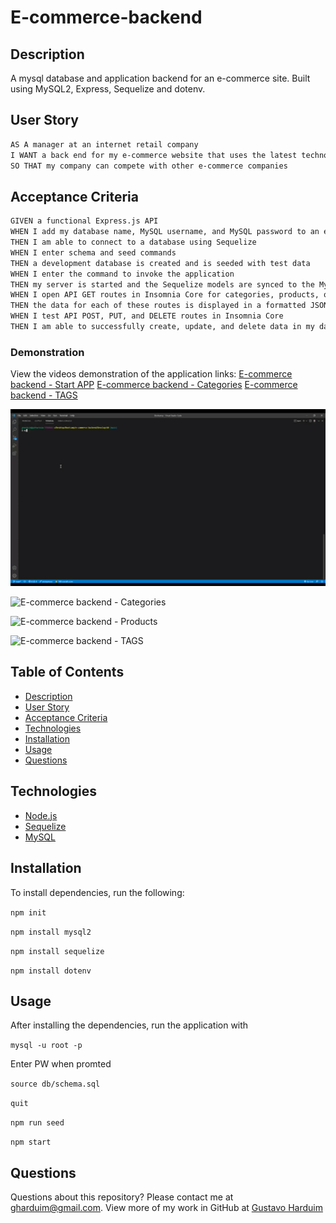 # E-commerce-backend

## Description

A mysql database and application backend for an e-commerce site. Built using MySQL2, Express, Sequelize and dotenv.

## User Story

```md
AS A manager at an internet retail company
I WANT a back end for my e-commerce website that uses the latest technologies
SO THAT my company can compete with other e-commerce companies
```

## Acceptance Criteria

```md
GIVEN a functional Express.js API
WHEN I add my database name, MySQL username, and MySQL password to an environment variable file
THEN I am able to connect to a database using Sequelize
WHEN I enter schema and seed commands
THEN a development database is created and is seeded with test data
WHEN I enter the command to invoke the application
THEN my server is started and the Sequelize models are synced to the MySQL database
WHEN I open API GET routes in Insomnia Core for categories, products, or tags
THEN the data for each of these routes is displayed in a formatted JSON
WHEN I test API POST, PUT, and DELETE routes in Insomnia Core
THEN I am able to successfully create, update, and delete data in my database
```

### Demonstration

View the videos demonstration of the application links:
[E-commerce backend - Start APP](https://drive.google.com/file/d/19N-MUhK5rrgezrrgeRvDcBXDMwEuiggz/view?usp=sharing)
[E-commerce backend - Categories](https://drive.google.com/file/d/1wL3jmsuRc4dkLfjObfUrUssTkE9n3kTd/view?usp=sharing)
[E-commerce backend - TAGS](https://drive.google.com/file/d/11tCU2fX876ae57ucQ43X2Ty7s6rRkyJ6/view?usp=sharing)

![E-commerce backend - Start APP](./videos/Start-app.gif "E-commerce backend - Start APP")

![E-commerce backend - Categories](./videos/Categories.gif "E-commerce backend - Categories")

![E-commerce backend - Products](./videos/Products.gif "E-commerce backend - Products")

![E-commerce backend - TAGS](./videos/Tags.gif "E-commerce backend - TAGS")

## Table of Contents

* [Description](#description)
* [User Story](#user-story)
* [Acceptance Criteria](#acceptance-criteria)
* [Technologies](#technologies)
* [Installation](#installation)
* [Usage](#usage)
* [Questions](#questions)

## Technologies

* [Node.js](https://nodejs.org/)
* [Sequelize](https://sequelize.org/)
* [MySQL](https://www.mysql.com/)

## Installation

To install dependencies, run the following:

`npm init`

`npm install mysql2`

`npm install sequelize`

`npm install dotenv`
  

## Usage

After installing the dependencies, run the application with

`mysql -u root -p`

Enter PW when promted

`source db/schema.sql`

`quit`

`npm run seed`
  
`npm start`

## Questions

Questions about this repository? Please contact me at [gharduim@gmail.com](mailto:gharduim@gmail.com). View more of my work in GitHub at [Gustavo Harduim](https://github.com/gharduim) 
